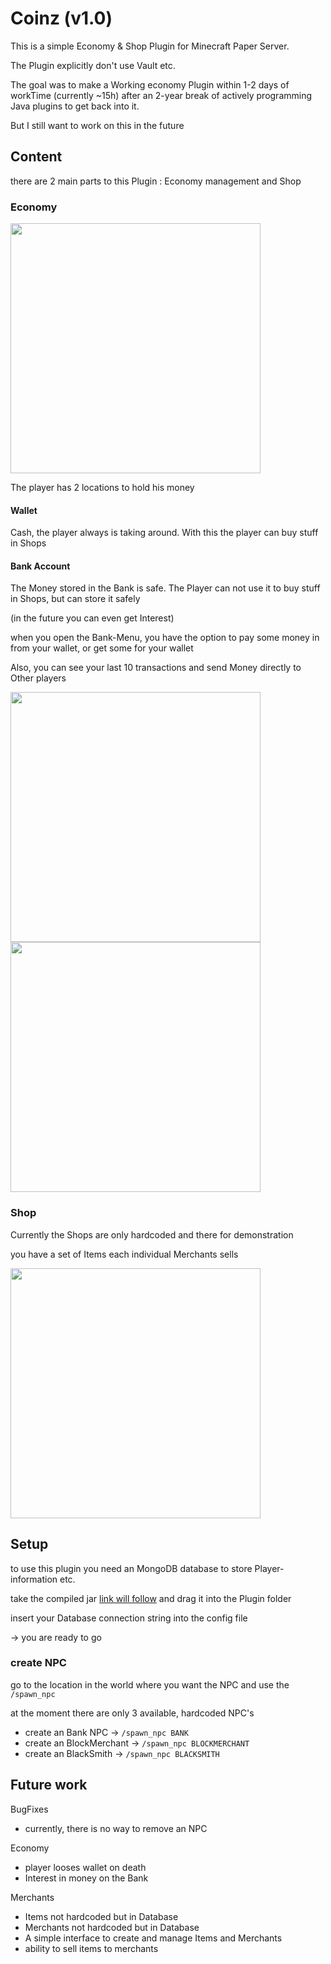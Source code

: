 # Coinz (v1.0)

This is a simple Economy & Shop Plugin for Minecraft Paper Server.

The Plugin explicitly don't use Vault etc.

The goal was to make a Working economy Plugin within 1-2 days of workTime (currently ~15h) 
after an 2-year break of actively programming Java plugins to get back into it.

But I still want to work on this in the future

## Content
there are 2 main parts to this Plugin : Economy management and Shop

### Economy
<img src= "https://cdn.discordapp.com/attachments/842801422642708561/842801597280026654/2021-05-14_14.14.16.png" width="400">

The player has 2 locations to hold his money

#### Wallet 
Cash, the player always is taking around. With this the player can buy stuff in Shops

#### Bank Account 
The Money stored in the Bank is safe. 
The Player can not use it to buy stuff in Shops, but can store it safely

(in the future you can even get Interest)

when you open the Bank-Menu, you have the option to pay some money in from your wallet, or get some for your wallet

Also, you can see your last 10 transactions and send Money directly to Other players


<img src= "https://cdn.discordapp.com/attachments/842801422642708561/842801655816519700/2021-05-14_14.13.10.png" width="400">
<img src= "https://cdn.discordapp.com/attachments/842801422642708561/842801627295252501/2021-05-14_14.13.23.png" width="400">

### Shop
Currently the Shops are only hardcoded and there for demonstration

you have a set of Items each individual Merchants sells

<img src= "https://cdn.discordapp.com/attachments/842801422642708561/842801681908498512/2021-05-14_14.12.54.png" width="400">



## Setup
to use this plugin you need an MongoDB database to store Player-information etc.

take the compiled jar [link will follow]() and drag it into the Plugin folder

insert your Database connection string into the config file

-> you are ready to go

### create NPC

go to the location in the world where you want the NPC and use the `/spawn_npc`

at the moment there are only 3 available, hardcoded NPC's

- create an Bank NPC -> `/spawn_npc BANK`
- create an BlockMerchant -> `/spawn_npc BLOCKMERCHANT`
- create an BlackSmith -> `/spawn_npc BLACKSMITH`



## Future work

BugFixes
- currently, there is no way to remove an NPC

Economy
- player looses wallet on death
- Interest in money on the Bank

Merchants
- Items not hardcoded but in Database
- Merchants not hardcoded but in Database
- A simple interface to create and manage Items and Merchants
- ability to sell items to merchants